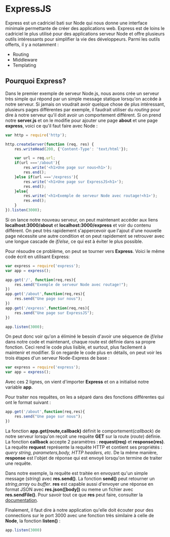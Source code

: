 # ExpressJS

Express est un cadriciel bati sur Node qui nous donne une interface minimale permettante de créer des applications web. Express est de loins le cadriciel le plus utilisé pour des applications serveur Node et offre plusieurs outils intéressants pour simplifier la vie des développeurs. Parmi les outils offerts, il y a notamment :
- Routing
- Middleware 
- Templating


## Pourquoi Express?

Dans le premier exemple de serveur Node.js, nous avons crée un serveur très simple qui répond par un simple message statique lorsqu'on accède à notre serveur. Si jamais on voudrait avoir quelque chose de plus intéressant, plusieurs pages différentes par exemple, il faudrait utiliser du _routing_ pour dire à notre serveur qu'il doit avoir un comportement différent. Si on prend notre **server.js** et on le modifie pour ajouter une page **about** et une page **express**, voici ce qu'il faut faire avec Node :

```js
var http = require('http');

http.createServer(function (req, res) {
    res.writeHead(200, {'Content-Type': 'text/html'});

    var url = req.url;
    if(url ==='/about'){
        res.write('<h1>Une page sur nous<h1>'); 
        res.end(); 
    }else if(url ==='/express'){
        res.write('<h1>Une page sur ExpressJS<h1>'); 
        res.end(); 
    }else{
        res.write('<h1>Exemple de serveur Node avec routage!<h1>'); 
        res.end(); 
    }
}).listen(3000);
```
Si on lance notre nouveau serveur, on peut maintenant accéder aux liens **localhost:3000/about** et **localhost:3000/express** et voir du contenu différent. On peut très rapidement s'appercevoir que l'ajout d'une nouvelle page nécessite une autre condition et on peut rapidement se retrouver avec une longue cascade de _if/else_, ce qui est à éviter le plus possible.

Pour résoudre ce problème, on peut se tourner vers **Express**. Voici le même code écrit en utilisant Express:

```js
var express = require('express');
var app = express();

app.get('/', function(req,res){
    res.send("Exemple de serveur Node avec routage!");
})
app.get('/about',function(req,res){
    res.send("Une page sur nous");
})
app.get('/express',function(req,res){
    res.send("Une page sur ExpressJS");
})

app.listen(3000);
```

On peut donc voir qu'on a éliminé le besoin d'avoir une séquence de _if/else_ dans notre code et maintenant, chaque route est définie dans sa propre fonction. Ceci rend le code plus lisible, et surtout, plus facilement à maintenir et modifier. 
Si on regarde le code plus en détails, on peut voir les trois étapes d'un serveur Node-Express de base :

```js
var express = require('express');
var app = express();
```

Avec ces 2 lignes, on vient d'importer **Express** et on a initialisé notre variable **app**.

Pour traiter nos requêtes, on les a séparé dans des fonctions différentes qui ont le format suivant :

```js
app.get('/about',function(req,res){
    res.send("Une page sur nous");
})
```

La fonction **app.get(route,callback)** définit le comportement(_callback_) de notre serveur lorsqu'on reçoit une requête **GET** sur la route (_route_) définie. La fonction **callback** accepte 2 paramètres : **request(req)** et **response(res)**. 
La requête **request** représente la requête HTTP et contient ses propriétés : _query string, parameters,body, HTTP headers, etc_. De la même manière, **response** est l'objet de réponse qui est envoyé lorsqu'on termine de traiter une requête.

Dans notre exemple, la requête est traitée en envoyant qu'un simple message (_string_) avec **res.send()**. La fonction **send()** peut retourner un _string_,_array_ ou _buffer_. **res** est capable aussi d'envoyer une réponse en format JSON avec **res.json([body])** ou meme un fichier avec **res.sendFile()**. Pour savoir tout ce que **res** peut faire, consulter la [documentation](https://expressjs.com/en/api.html#res).

Finalement, il faut dire à notre application qu'elle doit écouter pour des connections sur le port 3000 avec une fonction très similaire à celle de **Node**, la fonction **listen()** :
```js
app.listen(3000)
```

